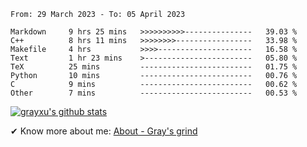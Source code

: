 <!--START_SECTION:waka-->

```text
From: 29 March 2023 - To: 05 April 2023

Markdown     9 hrs 25 mins   >>>>>>>>>>---------------   39.03 %
C++          8 hrs 11 mins   >>>>>>>>-----------------   33.98 %
Makefile     4 hrs           >>>>---------------------   16.58 %
Text         1 hr 23 mins    >------------------------   05.80 %
TeX          25 mins         -------------------------   01.75 %
Python       10 mins         -------------------------   00.76 %
C            9 mins          -------------------------   00.62 %
Other        7 mins          -------------------------   00.53 %
```

<!--END_SECTION:waka-->

[![grayxu's github stats](https://github-readme-stats.vercel.app/api?username=grayxu&count_private=true&show_icons=true)](https://github.com/grayxu)

✔ Know more about me: [About - Gray's grind](https://www.grayxu.cn/)
